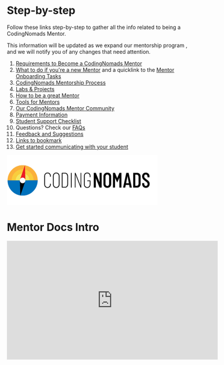 # Step-by-step

Follow these links step-by-step to gather all the info related to being a CodingNomads Mentor.

This information will be updated as we expand our mentorship program , and we will notify you of any changes that need attention.

1. [Requirements to Become a CodingNomads Mentor](01_requirements.md)
2. [What to do if you're a new Mentor](02_new_mentors.md) and a quicklink to the <a href="https://docs.google.com/forms/d/e/1FAIpQLSf-Ok5OAqM749xVfpe_Wt1U2h6PPhWowlITSW2K5_koMjPQBA/viewform" target="_blank">Mentor Onboarding Tasks</a>
3. [CodingNomads Mentorship Process](03_mentorship_process.md)
4. [Labs & Projects](04_code_labs.md)
5. [How to be a great Mentor](04_how_to_mentor.md)
6. [Tools for Mentors](05_tools.md)
7. [Our CodingNomads Mentor Community](06_community.md)
8. [Payment Information](07_payment.md)
9. [Student Support Checklist](08_checklist.md)
10. Questions? Check our [FAQs](09_faq.md)
11. [Feedback and Suggestions](10_feedback.md)
12. [Links to bookmark](11_bookmarks.md)
13. [Get started communicating with your student](12_templates.md)

![CodingNomads Logo](images/cn_logo.png "We are the CodingNomads")

# Mentor Docs Intro

<iframe width="560" height="315" src="https://www.youtube.com/embed/ok4Zti5tfHs" frameborder="0" allow="accelerometer; autoplay; encrypted-media; gyroscope; picture-in-picture" allowfullscreen></iframe>
